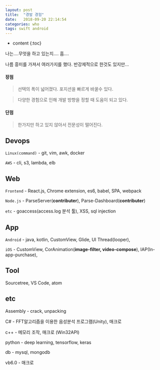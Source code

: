 ```yaml
---
layout: post
title:  "경발 경험"
date:   2018-09-20 22:14:54
categories: who
tags: swift android
---
```


* content
{:toc}

나는....무엇을 하고 있는지.... 흠....

나름 흥미를 가져서 여러가지를 했다. 반강제적으로 한것도 있지만...


#### 장점
> 선택의 폭이 넓어졌다.  포지션을 빠르게 바꿀수 있다. 

> 다양한 경험으로 인해 개발 방향을 정할 때 도움이 되고 있다.

####  단점
> 한가지만 하고 있지 않아서 전문성이 떨어진다.
 

## Devops

`Linux(command)` - git, vim, awk, docker

`AWS` - cli, s3, lambda, elb


## Web

`Frontend` - React.js, Chrome extension, es6, babel, SPA, webpack

`Node.js` - ParseServer(**contributer**), Parse-Dashboard(**contributer**)

`etc` - goaccess(access.log 분석 툴), XSS, sql injection

## App

`Android` - java, kotlin, CustomView, Glide, UI Thread(looper), 

`iOS` - CustomView, CorAnimation(**image-filter, video-compose**), IAP(In-app-purchase), 


## Tool

Sourcetree, VS Code, atom


## etc

Assembly - crack, unpacking

C# - FFT알고리즘을 이용한 음성분석 프로그램(Unity), 매크로

c++ - 메모리 조작, 매크로 (Win32API)

python - deep learning, tensorflow, keras

db - mysql, mongodb

vb6.0 - 매크로





